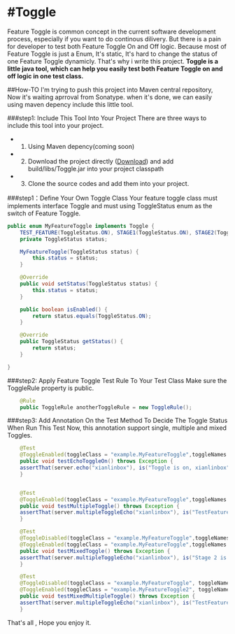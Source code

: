 #Toggle
======
Feature Toggle is common concept in the current software development process, especially if you want to do continous dilivery. But there is a pain for developer to test both Feature Toggle On and Off logic. Because most of Feature Toggle is just a Enum, It's static, It's hard to change the status of one Feature Toggle dynamicly. That's why i write this project.
**Toggle is a little java tool, which can help you easily test both  Feature Toggle on and off logic in one test class.** 

##How-TO
I'm trying to push this project into Maven central repository, Now it's waiting aprroval from Sonatype. when it's done, we can easily using maven depency include this little tool.

###step1: Include This Tool Into Your Project
There are three ways to include this tool into your project.
* 1. Using Maven depency(coming soon)
* 2. Download the project directly ([Download](https://github.com/xianlinbox/Toggle/archive/master.zip)) and add build/libs/Toggle.jar into your project classpath
* 3. Clone the source codes and add them into your project.

###step1：Define Your Own Toggle Class
Your feature toggle class must implements interface Toggle and must using ToggleStatus enum as the switch of Feature Toggle.
```java
public enum MyFeatureToggle implements Toggle {
	TEST_FEATURE(ToggleStatus.ON), STAGE1(ToggleStatus.ON), STAGE2(ToggleStatus.OFF);
	private ToggleStatus status;

	MyFeatureToggle(ToggleStatus status) {
		this.status = status;
	}

	@Override
	public void setStatus(ToggleStatus status) {
		this.status = status;
	}

	public boolean isEnabled() {
		return status.equals(ToggleStatus.ON);
	}

	@Override
	public ToggleStatus getStatus() {
		return status;
	}

}
```

###step2: Apply Feature Toggle Test Rule To Your Test Class
Make sure the ToggleRule property is public.
```java
    @Rule
    public ToggleRule anotherToggleRule = new ToggleRule();
```

###step3: Add Annotation On the Test Method To Decide The Toggle Status When Run This Test
Now, this annotation support single, multiple and mixed Toggles.
```java
    @Test
    @ToggleEnabled(toggleClass = "example.MyFeatureToggle",toggleNames = "TEST_FEATURE")
    public void testEchoToggleOn() throws Exception {
	assertThat(server.echo("xianlinbox"), is("Toggle is on, xianlinbox"));
	}


    @Test	
    @ToggleEnabled(toggleClass = "example.MyFeatureToggle",toggleNames = {"STAGE1","STAGE2"})
    public void testMultipleToggle() throws Exception {
	assertThat(server.multipleToggleEcho("xianlinbox"), is("TestFeature is on, Stage 1 is on, Stage 2 is on, xianlinbox"));
	}

    @Test
    @ToggleDisabled(toggleClass = "example.MyFeatureToggle",toggleNames = {"STAGE1","TEST_FEATURE"})
    @ToggleEnabled(toggleClass = "example.MyFeatureToggle",toggleNames = "STAGE2")
    public void testMixedToggle() throws Exception {
	assertThat(server.multipleToggleEcho("xianlinbox"), is("Stage 2 is on, xianlinbox"));
	}

    @Test
    @ToggleDisabled(toggleClass = "example.MyFeatureToggle", toggleNames = {"STAGE1", "TEST_FEATURE"})
    @ToggleEnabled(toggleClass = "example.MyFeatureToggle2", toggleNames = "TEST_FEATURE_2")
    public void testMixedMultipleToggle() throws Exception {
	assertThat(server.multipleToggleEcho("xianlinbox"), is("TestFeature 2 is on, xianlinbox"));
	}
```

That's all , Hope you enjoy it.

